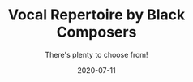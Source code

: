 ---
title: Vocal Repertoire by Black Composers
subtitle: There's plenty to choose from!
layout: default
tags: repertoire
modal-id: 3
date: 2020-07-11
img: 11JULY_larger.jpg
thumbnail: 11JULY_smaller.jpg
alt: image-alt
description: In light of recent events, there is a need to adjust the amount of music that gets represented in vocal recitals. This is a list of vocal works by Black composers. These are merely my own findings (endless google searches) and this list can only grow—please contact me if I am missing more obvious repertoire!
post_content: >
  Photo credit: <a href="https://unsplash.com/photos/-h69C5AlUG8" target="_blank"> The New York Public Library. </a><br><br>
  
  <i>There is plenty to choose from!</i><br><br> <b>Post last updated on 12 July 2020.</b><br><br>

  <b>CONTEMPORARY COMPOSERS:</b> <br>
  <ul>
  <li><a href="https://www.anthonyrgreen.com/works" target="_blank">Antony R. Green</a> has works for various instrumental combinations and voice (it’s easier to find by pressing CTRL+F and type “voice”). </li><br><br>

  <li><a href="https://www.courtneybryan.com/works" target="_blank">Courtney Bryan</a> has very exciting vocal+chorus pieces available for sale <a href="http://smds.subitomusic.com/CourtneyBryan" target="_blank">here</a>.<br><br>

  <li>Daniel Bernard Roumain has some available vocal works, available for sale <a href="https://www.subitomusic.com/composers/highlights/daniel-bernard-roumain-dbr/daniel-bernard-roumain-dbr-works/#10" target="_blank">here</a>. Daniel’s website doesn’t list vocal works but there are many <a href="https://www.danielroumain.com/projects" target="_blank">thers projects</a> that are worth checking out! </li><br><br>

  <li><a href="https://en.wikipedia.org/wiki/David_Baker_(composer)" target="_blank">David Baker</a> has at least 4 vocal works suitable for different emsemble sizes. Check out <a href="https://www.youtube.com/watch?v=ozTQtjd1BdQ" target="_blank"><i>Give and Take</i></a> performed by Malesha Jessie.</li><br><br>

  <li>Jeffrey Mumford has very exciting vocal music listed on his <a href="http://www.jeffreymumford.com/p/works-and-first-performances-ii.html" target="_blank">website</a>. </li><br><br>

  <li><a href="https://www.jessiemontgomery.com/works" target="_blank">Jessie Montgomery</a> has works for both SATB and solo singers. </li><br><br>

  <li>Johnathan Bailey Holland has an extensive <a href="http://www.jonathanbaileyholland.com/vocal-music" target="_blank">list of vocal works</a> for choir and solo voice, including pieces for high/medium/low voices. </li><br><br>

  <li>Pamela Z is for the electronic enthusiasts (such as myself). Check out <a href="http://www.pamelaz.com/concerts.html" target="_blank">her website</a> which has audio samples of vocal works. </li><br><br>

  <li>T. J. Anderson has an extensive list of works on his <a href="http://www.tjandersonmusic.com/works.html" target="_blank">website</a>. Again, CTRL+F "voice" is your friend.</li><br><br>
  </ul>

  <b>CLASSICAL COMPOSERS:</b> <br><br>
  <ul>
  <li><a href="https://en.wikipedia.org/wiki/Florence_Price" target="_blank">Florence Price</a> has many works for solo voice and piano! </li><br><br>

  <li><a href="https://en.wikipedia.org/wiki/Chevalier_de_Saint-Georges" target="_blank">Joseph Bologne, Chevalier de Saint-Georges</a> composed a few operas. Check out <a href="https://www.youtube.com/watch?v=9BuFN9GR0oU" target="_blank"><i>L'autre jour a l'ombrage</i></a> (the YouTube title is misleading: the piece is by Bologne and not by Patrice Michaels—this is the singer). </li> <br><br>

  <li><a href="https://en.wikipedia.org/wiki/Samuel_Coleridge-Taylor" target="_blank">Samuel Coleridge-Taylor</a> wrote a few operas. His <a href="http://ks4.imslp.net/files/imglnks/usimg/8/84/IMSLP07288-Coleridge-Taylor_-_24_Negro_Melodies_(piano).pdf" target="_blank">24 songs for voice and piano</a> can easily be adapted for voice and piano. <br><br><br>

  <li><a href="https://en.wikipedia.org/wiki/Scott_Joplin" target="_blank">Scott Joplin</a> composed the opera <a href="https://imslp.org/wiki/Treemonisha_(Joplin,_Scott)" target="_blank"><i>Treemonisha</i></a>. </li><br><br>

  <li><a href="https://en.wikipedia.org/wiki/Will_Marion_Cook#Notable_works" target="_blank">Will Marion Cook</a> composed many musicals! (Yes, I'm putting musicals into the classical category)</li><br><br>

  <li><a href="https://en.wikipedia.org/wiki/William_Grant_Still" target="_blank">William Grant Still</a> composed 9 operas and two are linked in Wikipedia: <a href="https://en.wikipedia.org/wiki/Troubled_Island" target="_blank"><i>Troubled Island</i></a> and <a href="https://en.wikipedia.org/wiki/A_Bayou_Legend" target="_blank"><i>A Bayou Legend</i></a>. Check this performance by <a href="https://www.youtube.com/watch?v=fhZyJCambnA" target="_blank">Randye Jones</a>. </li><br><br></ul>

  Not enough choice? <a href="https://ocw.mit.edu/courses/music-and-theater-arts/21m-410-vocal-repertoire-and-performance-african-american-composers-spring-2005/repertoire-list/" target="_blank">Check this list from the MIT</a>.<br><br>

  More of a book kind of person? This <a href="https://www.amazon.co.uk/Anthology-Songs-Black-American-Composers/dp/0793508711" target="_blank">anthology for voice and piano</a> is pretty neat!<br><br>

  Go on, you know what to do...here are even more names:<br>
  - Wendell Logan (one of his pieces is listed in the MIT website linked above) <br>
  - Mark Fax<br>
  - Hale Smith<br>
  - Noel da Costa<br>
  - Olly Wilson<br>
  - Howard Swanson<br>
  <i>I got the above names from <a href="https://books.google.co.uk/books?id=zasUAAAAQBAJ&pg=PA219&lpg=PA219&dq=wendell+logan+vocal+works&source=bl&ots=ZGbBDv1NWK&sig=ACfU3U0y3a7VAUs9-vDLWrGF5q3df7OLOQ&hl=en&sa=X&ved=2ahUKEwj39e7klMjqAhXNVhUIHWqWAfkQ6AEwB3oECAcQAQ#v=onepage&q=Mark%20Fax&f=false" target="_blank">this book</a>.</i><br><br>

  I've filtered the search to only include classical-type vocal works. But I need to mention all the existent jazz repertoire by composers such as Duke Ellignton! That's a whole different list right there!<br><br>

  Thanks for all the people that contacted me to add more names! <br>Did I miss anyone? Let me know by emailing me at: tannazaremusic@gmail.com <br><br>

  <a href="https://www.youtube.com/watch?v=vneow3rQxdY" target="_blank">Here's a little gem</a>. <i>It's all music, man.</i><br><br>
  
  Hope you enjoyed this post and keep practising!<br>
  Stay healthy!
---